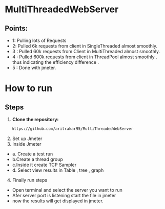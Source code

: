# MultiThreadedWebServer
## Points:
- 1: Pulling lots of Requests
- 2: Pulled 6k requests from client in SingleThreaded almost smoothly.
- 3 : Pulled 60k requests from Client in MultiThreaded almost smoothly.
- 4 : Pulled 600k requests from client in ThreadPool almost smoothly . 
thus indicating the efficiency difference .
- 5 : Done with jmeter.

# How to run 
## Steps
1. **Clone the repository:**
 ```bash
    https://github.com/aritrakar95/MultiThreadedWebServer
````
2. Set up Jmeter 
3. Inside Jmeter
  - a. Create a test run
  - b.Create a thread group
  - c.Inside it create TCP Sampler
  - d. Select view results in Table , tree , graph
4.  Finally run steps
 - Open terminal and select the server you want to run
 - Afer server port is listening start the file in jmeter
 - now the results will get displayed in jmeter.
